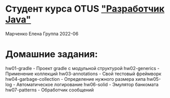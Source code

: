 # Студент курса OTUS ["Разработчик Java"](https://otus.ru/lessons/java-professional/?utm_source=github&utm_medium=free&utm_campaign=otus)

Марченко Елена
Группа 2022-06

# Домашние задания:
hw01-gradle         - Проект gradle с модульной структурой
hw02-generics       - Применение коллекций
hw03-annotations    - Свой тестовый фреймворк
hw04-garbage-collection    - Определение нужного размера хипа
hw05-log            - Автоматическое логирование
hw06-solid          - Эмулятор банкомата
hw07-patterns       - Обработчик сообщений
